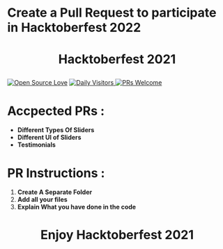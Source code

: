 # Create a Pull Request to participate in Hacktoberfest 2022
# <p align="center"> Hacktoberfest 2021

[![Open Source Love](https://badges.frapsoft.com/os/v2/open-source.svg?v=103)](https://github.com/SayanDeveloper) [![Daily Visitors](https://visitor-badge.glitch.me/badge?page_id=SayanDeveloper.slider) ![PRs Welcome](https://img.shields.io/badge/PRs-welcome-brightgreen.svg?style=flat-square)](http://github.com/SayanDeveloper/slider)

# Accpected PRs :

- **Different Types Of Sliders**
- **Different UI of Sliders**
- **Testimonials**      
  

# PR Instructions :
1. **Create A Separate Folder**
2. **Add all your files**
3. **Explain What you have done in the code** 
  
# 
  
# **<p align="center"> Enjoy Hacktoberfest 2021**

